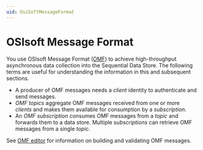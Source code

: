 ```yaml
---
uid: OsiSoftMessageFormat
---
```


# OSIsoft Message Format

You use OSIsoft Message Format ([OMF](http://omf-docs.osisoft.com/)) to achieve high-throughput asynchronous data collection
into the Sequential Data Store. The following terms are useful for understanding the information
in this and subsequent sections. 

- A producer of OMF messages needs a *client* identity to authenticate and send messages.
- *OMF topics* aggregate OMF messages received from one or more *clients* and makes them available for consumption by a *subscription*.
- An *OMF subscription*  consumes OMF messages from a *topic* and forwards them to a data store. Multiple *subscriptions* can retrieve OMF messages from a single *topic*.

See [OMF editor](xref:omfEditor) for information on building and validating OMF messages.